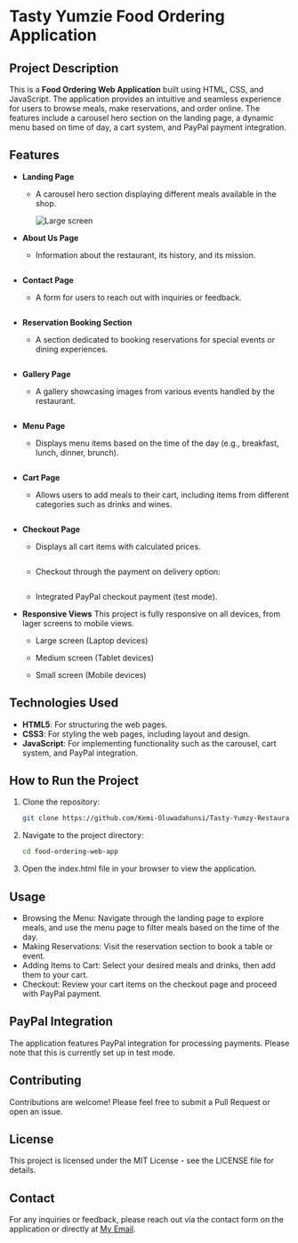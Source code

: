 # Tasty Yumzie Food Ordering Application

## Project Description

This is a **Food Ordering Web Application** built using HTML, CSS, and JavaScript. The application provides an intuitive and seamless experience for users to browse meals, make reservations, and order online. The features include a carousel hero section on the landing page, a dynamic menu based on time of day, a cart system, and PayPal payment integration.

## Features

- **Landing Page**
  - A carousel hero section displaying different meals available in the shop.

    <img src="https://res.cloudinary.com/dee9teadk/image/upload/v1723481021/Home-Tasty_ivocnr.png" alt="Large screen" />
  
- **About Us Page**
  - Information about the restaurant, its history, and its mission.
 
    <img src="" alt="" />
  
- **Contact Page**
  - A form for users to reach out with inquiries or feedback.
 
    <img src="" alt="" />
  
- **Reservation Booking Section**
  - A section dedicated to booking reservations for special events or dining experiences.
 
    <img src="" alt="" />
  
- **Gallery Page**
  - A gallery showcasing images from various events handled by the restaurant.
 
    <img src="" alt="" />
  
- **Menu Page**
  - Displays menu items based on the time of the day (e.g., breakfast, lunch, dinner, brunch).
 
    <img src="" alt="" />
  
- **Cart Page**
  - Allows users to add meals to their cart, including items from different categories such as drinks and wines.
 
    <img src="" alt="" />
  
- **Checkout Page**
  - Displays all cart items with calculated prices.
 
    <img src="" alt="" />

  - Checkout through the payment on delivery option:

    <img src="" alt="" />
    
  - Integrated PayPal checkout payment (test mode).
 
    
- **Responsive Views**
  This project is fully responsive on all devices, from lager screens to mobile views.
  
  - Large screen (Laptop devices)
    <img src="" alt="" />

  - Medium screen (Tablet devices)
    <img src="" alt="" />

  - Small screen (Mobile devices)
    <img src="" alt="" />

## Technologies Used

- **HTML5**: For structuring the web pages.
- **CSS3**: For styling the web pages, including layout and design.
- **JavaScript**: For implementing functionality such as the carousel, cart system, and PayPal integration.

## How to Run the Project

1. Clone the repository:
   ```bash
   git clone https://github.com/Kemi-Oluwadahunsi/Tasty-Yumzy-Restaurant-Project.git
   ```
2. Navigate to the project directory:
   ```bash
   cd food-ordering-web-app
   ```
3. Open the index.html file in your browser to view the application.

## Usage
- Browsing the Menu: Navigate through the landing page to explore meals, and use the menu page to filter meals based on the time of the day.
- Making Reservations: Visit the reservation section to book a table or event.
- Adding Items to Cart: Select your desired meals and drinks, then add them to your cart.
- Checkout: Review your cart items on the checkout page and proceed with PayPal payment.

## PayPal Integration
The application features PayPal integration for processing payments. Please note that this is currently set up in test mode.

## Contributing
Contributions are welcome! Please feel free to submit a Pull Request or open an issue.

## License
This project is licensed under the MIT License - see the LICENSE file for details.

## Contact
For any inquiries or feedback, please reach out via the contact form on the application or directly at [My Email](kemilat50@gmail.com).
